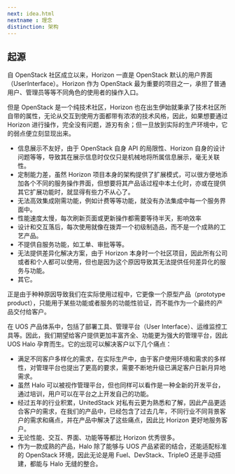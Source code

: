```yaml
---
next: idea.html
nextname : 理念
distinction: 架构
---
```

## 起源

自 OpenStack 社区成立以来，Horizon 一直是 OpenStack 默认的用户界面（UserInterface）。Horizon 作为 OpenStack 最为重要的项目之一，承担了普通用户、管理员等等不同角色的使用者的操作入口。

但是 OpenStack 是一个纯技术社区，Horizon 也在出生伊始就秉承了技术社区所自带的属性，无论从交互到使用方面都带有浓浓的技术风格，因此，如果想要通过 Horizon 进行操作，完全没有问题，游刃有余；但一旦放到实际的生产环境中，它的弱点便立刻显现出来。

* 信息展示不友好，由于 OpenStack 自身 API 的局限性、Horizon 自身的设计问题等等，导致其在展示信息时仅仅只是机械地将所属信息展示，毫无关联性。
* 定制能力差，虽然 Horizon 项目本身的架构提供了扩展模式，可以很方便地添加各个不同的服务操作界面，但想要将其产品话过程中本土化时，亦或在提供其它扩展功能时，就显得有些力不从心了。
* 无法高效集成刚需功能，例如计费等等功能，就没有办法集成中每一个服务界面中。
* 性能速度太慢，每次刷新页面或更新操作都需要等待半天，影响效率
* 设计和交互落后，每次使用就像在拨弄一个初级制造品，而不是一个成熟的工艺产品。
* 不提供自服务功能，如工单、审批等等。
* 无法提供差异化解决方案，由于 Horizon 本身时一个社区项目，因此所有公司或者和个人都可以使用，但也是因为这个原因导致其无法提供任何差异化的服务与功能。
* 其它。

正是由于种种原因导致我们在实际使用过程中，它更像一个原型产品（prototype product），只能用于某些功能或者服务的功能性验证，而不能作为一个最终的产品交付给客户。

在 UOS 产品体系中，包括了部署工具、管理平台（User Interface）、运维监控工具等。因此，我们期望给客户提供更加丰富齐全、功能更为强大的管理平台，因此 UOS Halo 孕育而生。它的出现可以解决客户以下几个痛点：

* 满足不同客户多样化的需求，在实际生产中，由于客户使用环境和需求的多样性，对管理平台也提出了更高的要求，需要不断地升级已满足客户日新月异地需求。
* 虽然 Halo 可以被视作管理平台，但也同样可以看作是一种全新的开发平台，通过培训，用户可以在平台之上开发自己的功能。
* 经过五年的行业积累，UnitedStack 对私有云更为熟悉和了解，因此产品更适合客户的需求，在我们的产品中，已经包含了过去几年，不同行业不同背景客户的需求和痛点，并在产品中解决了这些痛点，因此比 Horizon 更好地服务客户。
* 无论性能、交互、界面、功能等等都比 Horizon 优秀很多。
* 作为一款成熟的产品，Halo 除了能够与 UOS 产品紧密的结合，还能适配标准的 OpenStack 环境，因此无论是用 Fuel、DevStack、TripleO 还是手动搭建，都能与 Halo 无缝的整合。